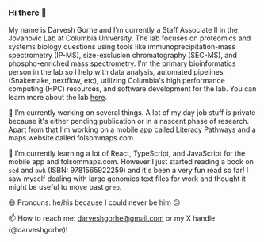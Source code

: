### Hi there 👋

My name is Darvesh Gorhe and I'm currently a Staff Associate II in the Jovanovic Lab at Columbia University. The lab focuses on proteomics and systems biology questions using tools like immunoprecipitation-mass spectrometry (IP-MS), size-exclusion chromatography (SEC-MS), and phospho-enriched mass spectrometry. I'm the primary bioinformatics person in the lab so I help with data analysis, automated pipelines (Snakemake, nextflow, etc), utilizing Columbia's high performance computing (HPC) resources, and software development for the lab. You can learn more about the lab [here](https://jovanoviclab.com/).

🔭 I’m currently working on several things. A lot of my day job stuff is private because it's either pending publication or in a nascent phase of research. Apart from that I'm working on a mobile app called Literacy Pathways and a maps website called folsommaps.com.

🌱 I’m currently learning a lot of React, TypeScript, and JavaScript for the mobile app and folsommaps.com. However I just started reading a book on `sed` and `awk` (ISBN: 9781565922259) and it's been a very fun read so far! I saw myself dealing with large genomics text files for work and thought it might be useful to move past `grep`.

😄 Pronouns: he/his because I could never be him 😔

📫 How to reach me: darveshgorhe@gmail.com or my X handle (@darveshgorhe)!
<!--

- 👯 I’m looking to collaborate on ...
- 🤔 I’m looking for help with ...
- 💬 Ask me about ...
- ⚡ Fun fact: ...
-->
